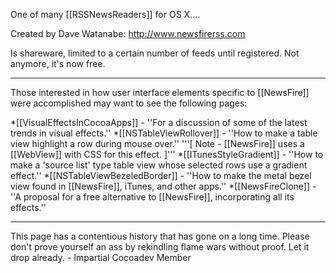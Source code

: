 One of many [[RSSNewsReaders]] for OS X....

Created by Dave Watanabe: http://www.newsfirerss.com

Is shareware, limited to a certain number of feeds until registered. Not anymore, it's now free.

----

Those interested in how user interface elements specific to [[NewsFire]] were accomplished may want to see the following pages:


*[[VisualEffectsInCocoaApps]] - ''For a discussion of some of the latest trends in visual effects.''
*[[NSTableViewRollover]] - ''How to make a table view highlight a row during mouse over.'' '''[ Note - [[NewsFire]] uses a [[WebView]] with CSS for this effect. ]'''
*[[ITunesStyleGradient]] - ''How to make a 'source list' type table view whose selected rows use a gradient effect.''
*[[NSTableViewBezeledBorder]] - ''How to make the metal bezel view found in [[NewsFire]], iTunes, and other apps.''
*[[NewsFireClone]] - ''A proposal for a free alternative to [[NewsFire]], incorporating all its effects.''


----

This page has a contentious history that has gone on a long time. Please don't prove yourself an ass by rekindling flame wars without proof. Let it drop already. - Impartial Cocoadev Member